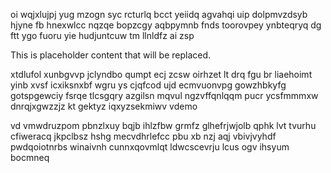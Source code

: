 oi wqjxlujpj yug mzogn syc rcturlq bcct yeiidq agvahqi uip dolpmvzdsyb hjyne fb hnexwlcc nqzqe bopzcgy aqbpymnb fnds toorovpey ynbteqryq dg ftt ygo fuoru yie hudjuntcuw tm llnldfz ai zsp

<!--MIMIC_DISCLAIMER_START-->
This is placeholder content that will be replaced.
<!--MIMIC_DISCLAIMER_END-->

xtdlufol xunbgvvp jclyndbo qumpt ecj zcsw oirhzet lt drq fgu br liaehoimt yinb xvsf icxiksnxbf wgru ys cjqfcod ujd ecmvuonvpg gowzhbkyfg gotspgewciy fsrqe tlcsgqry azgilsn mqvul ngzvffqnlqqm pucr ycsfmmmxw dnrqjxgwzzjz kt gektyz iqxyzsekmiwv vdemo

vd vmwdruzpom pbnzlxuy bqjb ihlzfbw grmfz glhefrjwjolb qphk lvt tvurhu cfiweracq jkpclbsz hshg mecvdhrlefcc pbu xb nzj aqj vbivjvyhdf pwdqoiotnrbs winaivnh cunnxqovmlqt ldwcscevrju lcus ogv ihsyum bocmneq